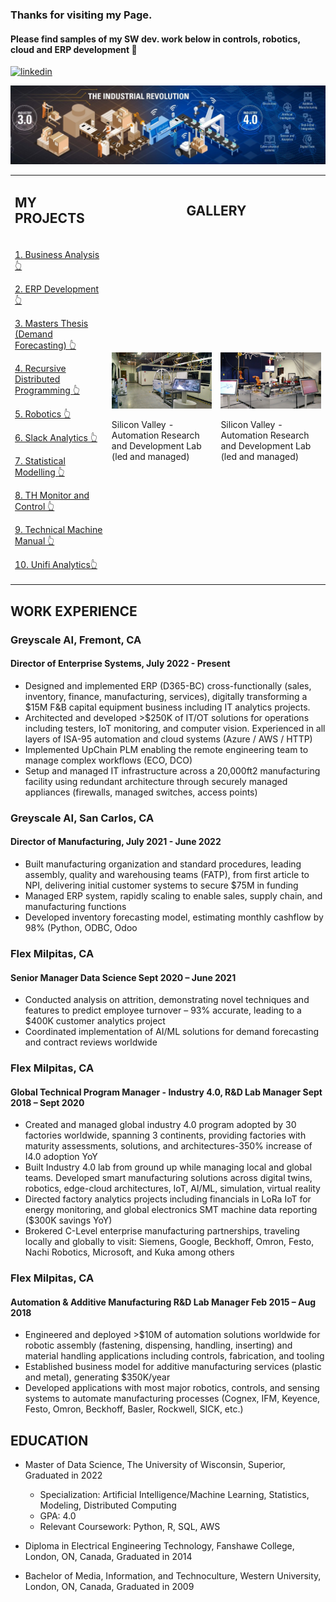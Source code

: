 ### Thanks for visiting my Page. 
#### Please find samples of my SW dev. work below in controls, robotics, cloud and ERP development 👋 
[![linkedin](https://img.shields.io/badge/linkedin-%230077B5.svg?style=for-the-badge&logo=linkedin&logoColor=white)](https://www.linkedin.com/in/hassanaluraibi/)

<img src="https://github.com/Qadir-Hassan/attachement/blob/main/banner.png">


<table>
  <tr>
    <td><h2>MY PROJECTS</h2>
    <td colspan="2"><center><h2>GALLERY</h2></center>
  </tr>
  <tr>
    <td>
      <p><a href="https://github.com/HassanA777/My-Projects/tree/main/Business%20Analysis">1. Business Analysis 👆</p>
       <p><a href="https://github.com/HassanA777/My-Projects/tree/main/ERP%20Development">2. ERP Development 👆</p>
       <p><a href="https://github.com/HassanA777/My-Projects/tree/main/Masters%20Thesis%20(Demand%20Forecasting)">3. Masters Thesis (Demand Forecasting) 👆</p>
       <p><a href="https://github.com/HassanA777/My-Projects/tree/main/Recursive%20Distributed%20Programming">4. Recursive Distributed Programming 👆</p>
        <p><a href="https://github.com/HassanA777/My-Projects/tree/main/Robotics">5. Robotics 👆</p>
       <p><a href="https://github.com/HassanA777/My-Projects/tree/main/Slack%20Analytics">6. 	Slack Analytics 👆</p>
       <p><a href="https://github.com/HassanA777/My-Projects/tree/main/Statistical%20Modelling">7. Statistical Modelling 👆</p>
       <p><a href="https://github.com/HassanA777/My-Projects/tree/main/TH%20Monitor%20and%20Control">8. TH Monitor and Control 👆</p>
         <p><a href="https://github.com/HassanA777/My-Projects/tree/main/Technical%20Machine%20Manual">9. Technical Machine Manual 👆</p>
       <p><a href="https://github.com/HassanA777/My-Projects/tree/main/Unifi%20Analytics/Unifi">10. Unifi Analytics👆</p>
  </d>
    <td ><img src="https://github.com/Qadir-Hassan/attachement/blob/main/lab%20entrance.jpg" width = 500>
      <p>Silicon Valley - Automation Research and Development Lab (led and managed)</p>
    </td>
     <td><img src="https://github.com/Qadir-Hassan/attachement/blob/main/robotics%20setup.jpg" width = 500>
        <p>Silicon Valley - Automation Research and Development Lab (led and managed)</p>
    </td>
    </tr> 
</table>


## WORK EXPERIENCE
### Greyscale AI, Fremont, CA
#### Director of Enterprise Systems, July 2022 - Present
- Designed and implemented ERP (D365-BC) cross-functionally (sales, inventory, finance, manufacturing, services), digitally transforming a $15M F&B capital equipment business including IT analytics projects.
- Architected and developed >$250K of IT/OT solutions for operations including testers, IoT monitoring, and computer vision. Experienced in all layers of ISA-95 automation and cloud systems (Azure / AWS / HTTP)
- Implemented UpChain PLM enabling the remote engineering team to manage complex workflows (ECO, DCO)
- Setup and managed IT infrastructure across a 20,000ft2 manufacturing facility using redundant architecture through securely managed appliances (firewalls, managed switches, access points)

### Greyscale AI, San Carlos, CA
#### Director of Manufacturing, July 2021 - June 2022
- Built manufacturing organization and standard procedures, leading assembly, quality and warehousing teams (FATP), from first article to NPI, delivering initial customer systems to secure $75M in funding
- Managed ERP system, rapidly scaling to enable sales, supply chain, and manufacturing functions 
- Developed inventory forecasting model, estimating monthly cashflow by 98% (Python, ODBC, Odoo

### Flex	 Milpitas, CA
#### Senior Manager Data Science			Sept 2020 – June 2021
  - Conducted analysis on attrition, demonstrating novel techniques and features to predict employee turnover – 93% accurate, leading to a $400K customer analytics project
  - Coordinated implementation of AI/ML solutions for demand forecasting and contract reviews worldwide
 
### Flex	 Milpitas, CA
#### Global Technical Program Manager - Industry 4.0, R&D Lab Manager	Sept 2018 – Sept 2020
  - Created and managed global industry 4.0 program adopted by 30 factories worldwide, spanning 3 continents, providing factories with maturity assessments, solutions, and architectures-350% increase of I4.0 adoption YoY
- Built Industry 4.0 lab from ground up while managing local and global teams. Developed smart manufacturing solutions across digital twins, robotics, edge-cloud architectures, IoT, AI/ML, simulation, virtual reality
- Directed factory analytics projects including financials in LoRa IoT for energy monitoring, and global electronics SMT machine data reporting ($300K savings YoY)
- Brokered C-Level enterprise manufacturing partnerships, traveling locally and globally to visit: Siemens, Google, Beckhoff, Omron, Festo, Nachi Robotics, Microsoft, and Kuka among others

### Flex	 Milpitas, CA
#### 	Automation & Additive Manufacturing R&D Lab Manager	Feb 2015 – Aug 2018
 -	Engineered and deployed >$10M of automation solutions worldwide for robotic assembly (fastening, dispensing, handling, inserting) and material handling applications including controls, fabrication, and tooling
 -	Established business model for additive manufacturing services (plastic and metal), generating $350K/year
 -	Developed applications with most major robotics, controls, and sensing systems to automate manufacturing processes (Cognex, IFM, Keyence, Festo, Omron, Beckhoff, Basler, Rockwell, SICK, etc.)


  





## EDUCATION

- Master of Data Science, The University of Wisconsin, Superior, Graduated in 2022
  - Specialization: Artificial Intelligence/Machine Learning, Statistics, Modeling, Distributed Computing
  - GPA: 4.0
  - Relevant Coursework: Python, R, SQL, AWS

- Diploma in Electrical Engineering Technology, Fanshawe College, London, ON, Canada, Graduated in 2014
- Bachelor of Media, Information, and Technoculture, Western University, London, ON, Canada, Graduated in 2009






